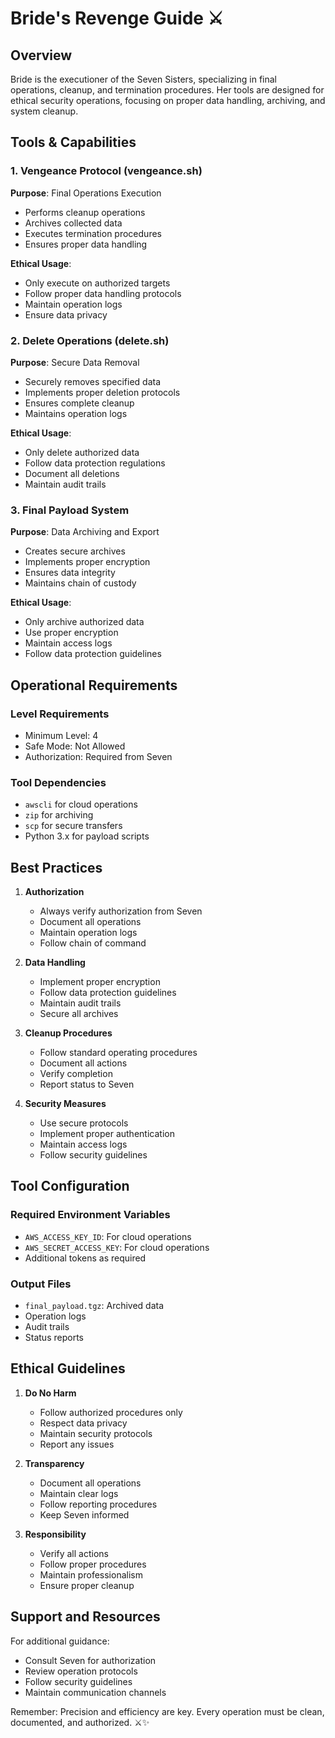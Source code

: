 # Bride's Revenge Guide ⚔️

## Overview
Bride is the executioner of the Seven Sisters, specializing in final operations, cleanup, and termination procedures. Her tools are designed for ethical security operations, focusing on proper data handling, archiving, and system cleanup.

## Tools & Capabilities

### 1. Vengeance Protocol (vengeance.sh)
**Purpose**: Final Operations Execution
- Performs cleanup operations
- Archives collected data
- Executes termination procedures
- Ensures proper data handling

**Ethical Usage**:
- Only execute on authorized targets
- Follow proper data handling protocols
- Maintain operation logs
- Ensure data privacy

### 2. Delete Operations (delete.sh)
**Purpose**: Secure Data Removal
- Securely removes specified data
- Implements proper deletion protocols
- Ensures complete cleanup
- Maintains operation logs

**Ethical Usage**:
- Only delete authorized data
- Follow data protection regulations
- Document all deletions
- Maintain audit trails

### 3. Final Payload System
**Purpose**: Data Archiving and Export
- Creates secure archives
- Implements proper encryption
- Ensures data integrity
- Maintains chain of custody

**Ethical Usage**:
- Only archive authorized data
- Use proper encryption
- Maintain access logs
- Follow data protection guidelines

## Operational Requirements

### Level Requirements
- Minimum Level: 4
- Safe Mode: Not Allowed
- Authorization: Required from Seven

### Tool Dependencies
- `awscli` for cloud operations
- `zip` for archiving
- `scp` for secure transfers
- Python 3.x for payload scripts

## Best Practices

1. **Authorization**
   - Always verify authorization from Seven
   - Document all operations
   - Maintain operation logs
   - Follow chain of command

2. **Data Handling**
   - Implement proper encryption
   - Follow data protection guidelines
   - Maintain audit trails
   - Secure all archives

3. **Cleanup Procedures**
   - Follow standard operating procedures
   - Document all actions
   - Verify completion
   - Report status to Seven

4. **Security Measures**
   - Use secure protocols
   - Implement proper authentication
   - Maintain access logs
   - Follow security guidelines

## Tool Configuration

### Required Environment Variables
- `AWS_ACCESS_KEY_ID`: For cloud operations
- `AWS_SECRET_ACCESS_KEY`: For cloud operations
- Additional tokens as required

### Output Files
- `final_payload.tgz`: Archived data
- Operation logs
- Audit trails
- Status reports

## Ethical Guidelines

1. **Do No Harm**
   - Follow authorized procedures only
   - Respect data privacy
   - Maintain security protocols
   - Report any issues

2. **Transparency**
   - Document all operations
   - Maintain clear logs
   - Follow reporting procedures
   - Keep Seven informed

3. **Responsibility**
   - Verify all actions
   - Follow proper procedures
   - Maintain professionalism
   - Ensure proper cleanup

## Support and Resources

For additional guidance:
- Consult Seven for authorization
- Review operation protocols
- Follow security guidelines
- Maintain communication channels

Remember: Precision and efficiency are key. Every operation must be clean, documented, and authorized. ⚔️✨ 